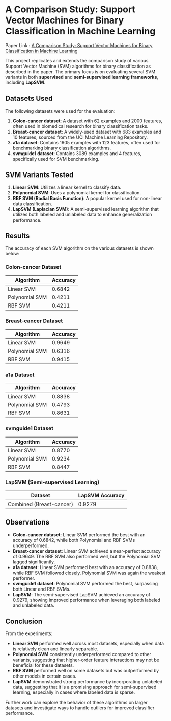 # A Comparison Study: Support Vector Machines for Binary Classification in Machine Learning 

Paper Link : [A Comparison Study: Support Vector Machines for Binary Classification in Machine Learning](https://sci-hub.se/10.1109/BMEI.2011.6098517) 

This project replicates and extends the comparison study of various Support Vector Machine (SVM) algorithms for binary classification as described in the paper. The primary focus is on evaluating several SVM variants in both **supervised** and **semi-supervised learning frameworks**, including **LapSVM**.

## Datasets Used

The following datasets were used for the evaluation:

1. **Colon-cancer dataset**: A dataset with 62 examples and 2000 features, often used in biomedical research for binary classification tasks.
2. **Breast-cancer dataset**: A widely-used dataset with 683 examples and 10 features, sourced from the UCI Machine Learning Repository.
3. **a1a dataset**: Contains 1605 examples with 123 features, often used for benchmarking binary classification algorithms.
4. **svmguide1 dataset**: Contains 3089 examples and 4 features, specifically used for SVM benchmarking.

## SVM Variants Tested

1. **Linear SVM**: Utilizes a linear kernel to classify data.
2. **Polynomial SVM**: Uses a polynomial kernel for classification.
3. **RBF SVM (Radial Basis Function)**: A popular kernel used for non-linear data classification.
4. **LapSVM (Laplacian SVM)**: A semi-supervised learning algorithm that utilizes both labeled and unlabeled data to enhance generalization performance.

## Results

The accuracy of each SVM algorithm on the various datasets is shown below:

### Colon-cancer Dataset

| Algorithm         | Accuracy |
|-------------------|----------|
| Linear SVM        | 0.6842   |
| Polynomial SVM    | 0.4211   |
| RBF SVM           | 0.4211   |

### Breast-cancer Dataset

| Algorithm         | Accuracy |
|-------------------|----------|
| Linear SVM        | 0.9649   |
| Polynomial SVM    | 0.6316   |
| RBF SVM           | 0.9415   |

### a1a Dataset

| Algorithm         | Accuracy |
|-------------------|----------|
| Linear SVM        | 0.8838   |
| Polynomial SVM    | 0.4793   |
| RBF SVM           | 0.8631   |

### svmguide1 Dataset

| Algorithm         | Accuracy |
|-------------------|----------|
| Linear SVM        | 0.8770   |
| Polynomial SVM    | 0.9234   |
| RBF SVM           | 0.8447   |

### LapSVM (Semi-supervised Learning)

| Dataset            | LapSVM Accuracy |
|--------------------|------------------|
| Combined (Breast-cancer) | 0.9279       |

## Observations

- **Colon-cancer dataset**: Linear SVM performed the best with an accuracy of 0.6842, while both Polynomial and RBF SVMs underperformed.
- **Breast-cancer dataset**: Linear SVM achieved a near-perfect accuracy of 0.9649. The RBF SVM also performed well, but the Polynomial SVM lagged significantly.
- **a1a dataset**: Linear SVM performed best with an accuracy of 0.8838, while RBF SVM followed closely. Polynomial SVM was again the weakest performer.
- **svmguide1 dataset**: Polynomial SVM performed the best, surpassing both Linear and RBF SVMs.
- **LapSVM**: The semi-supervised LapSVM achieved an accuracy of 0.9279, showing improved performance when leveraging both labeled and unlabeled data.

## Conclusion

From the experiments:
- **Linear SVM** performed well across most datasets, especially when data is relatively clean and linearly separable.
- **Polynomial SVM** consistently underperformed compared to other variants, suggesting that higher-order feature interactions may not be beneficial for these datasets.
- **RBF SVM** performed well on some datasets but was outperformed by other models in certain cases.
- **LapSVM** demonstrated strong performance by incorporating unlabeled data, suggesting that it is a promising approach for semi-supervised learning, especially in cases where labeled data is sparse.

Further work can explore the behavior of these algorithms on larger datasets and investigate ways to handle outliers for improved classifier performance.



